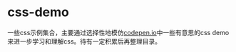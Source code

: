 # css-demo
一些css示例集合，主要通过选择性地模仿[codepen.io](http://www.codepen.io)中一些有意思的css demo来进一步学习和理解css。待有一定积累后再整理目录。
